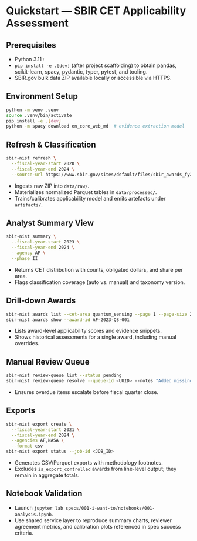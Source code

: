 # Quickstart — SBIR CET Applicability Assessment

## Prerequisites
- Python 3.11+
- `pip install -e .[dev]` (after project scaffolding) to obtain pandas, scikit-learn, spacy, pydantic, typer, pytest, and tooling.
- SBIR.gov bulk data ZIP available locally or accessible via HTTPS.

## Environment Setup
```bash
python -m venv .venv
source .venv/bin/activate
pip install -e .[dev]
python -m spacy download en_core_web_md  # evidence extraction model
```

## Refresh & Classification
```bash
sbir-nist refresh \
  --fiscal-year-start 2020 \
  --fiscal-year-end 2024 \
  --source-url https://www.sbir.gov/sites/default/files/sbir_awards_fy2024.zip
```
- Ingests raw ZIP into `data/raw/`.
- Materializes normalized Parquet tables in `data/processed/`.
- Trains/calibrates applicability model and emits artefacts under `artifacts/`.

## Analyst Summary View
```bash
sbir-nist summary \
  --fiscal-year-start 2023 \
  --fiscal-year-end 2024 \
  --agency AF \
  --phase II
```
- Returns CET distribution with counts, obligated dollars, and share per area.
- Flags classification coverage (auto vs. manual) and taxonomy version.

## Drill-down Awards
```bash
sbir-nist awards list --cet-area quantum_sensing --page 1 --page-size 25
sbir-nist awards show --award-id AF-2023-QS-001
```
- Lists award-level applicability scores and evidence snippets.
- Shows historical assessments for a single award, including manual overrides.

## Manual Review Queue
```bash
sbir-nist review-queue list --status pending
sbir-nist review-queue resolve --queue-id <UUID> --notes "Added missing abstract"
```
- Ensures overdue items escalate before fiscal quarter close.

## Exports
```bash
sbir-nist export create \
  --fiscal-year-start 2021 \
  --fiscal-year-end 2024 \
  --agencies AF,NASA \
  --format csv
sbir-nist export status --job-id <JOB_ID>
```
- Generates CSV/Parquet exports with methodology footnotes.
- Excludes `is_export_controlled` awards from line-level output; they remain in aggregate totals.

## Notebook Validation
- Launch `jupyter lab specs/001-i-want-to/notebooks/001-analysis.ipynb`.
- Use shared service layer to reproduce summary charts, reviewer agreement metrics, and calibration plots referenced in spec success criteria.

